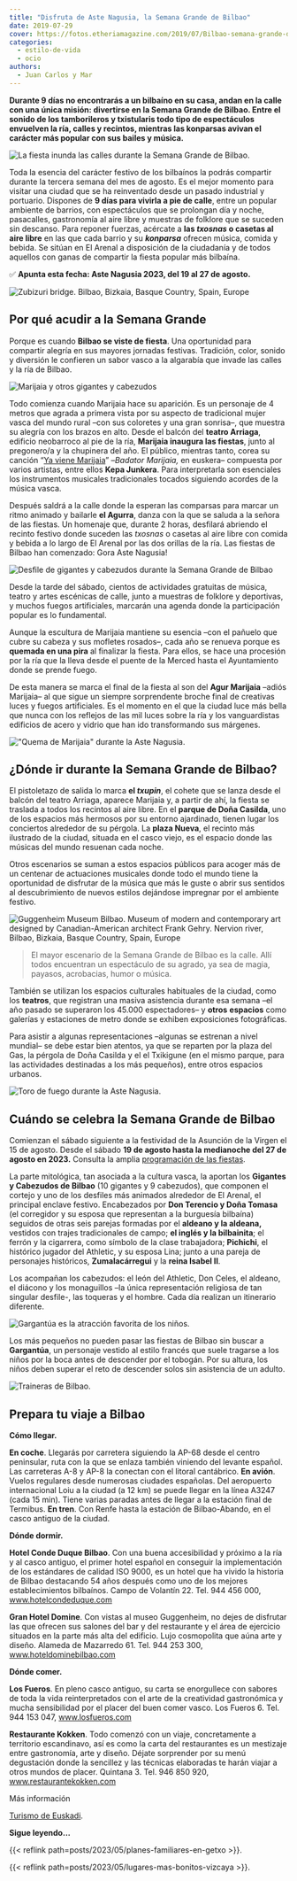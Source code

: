 ```yaml
---
title: "Disfruta de Aste Nagusia, la Semana Grande de Bilbao"
date: 2019-07-29
cover: https://fotos.etheriamagazine.com/2019/07/Bilbao-semana-grande-diversion-e1563519727502.jpg
categories: 
  - estilo-de-vida
  - ocio
authors: 
  - Juan Carlos y Mar
---
```


**Durante 9 días no encontrarás a un bilbaíno en su casa, andan en la calle con una 
única misión: divertirse en la Semana Grande de Bilbao. Entre el sonido de los 
tamborileros y txistularis todo tipo de espectáculos envuelven la ría, calles y 
recintos, mientras las konparsas avivan el carácter más popular con sus bailes y 
música.** 

![La fiesta inunda las calles durante la Semana Grande de Bilbao.](https://fotos.etheriamagazine.com/2019/07/Bilbao-semana-grande-diversion-e1563519727502.jpg "La fiesta inunda las calles durante la Semana Grande de Bilbao.")

Toda la esencia del carácter festivo de los bilbaínos la podrás compartir durante la 
tercera semana del mes de agosto. Es el mejor momento para visitar una ciudad que se ha 
reinventado desde un pasado industrial y portuario. Dispones de **9 días para vivirla a 
pie de calle**, entre un popular ambiente de barrios, con espectáculos que se prolongan 
día y noche, pasacalles, gastronomía al aire libre y muestras de folklore que se suceden 
sin descanso. Para reponer fuerzas, acércate a **las _txosnas_ o casetas al aire libre** 
en las que cada barrio y su **_konparsa_** ofrecen música, comida y bebida. Se sitúan en 
El Arenal a disposición de la ciudadanía y de todos aquellos con ganas de compartir la 
fiesta popular más bilbaína. 

✅ **Apunta esta fecha: Aste Nagusia 2023, del 19 al 27 de agosto.** 

![Zubizuri bridge. Bilbao, Bizkaia, Basque Country, Spain, Europe](https://fotos.etheriamagazine.com/2019/07/Bilbao-zubizuri-e1563523913265.jpg "Puente de Zubizuri.")

## Por qué acudir a la Semana Grande

Porque es cuando **Bilbao se viste de fiesta**. Una oportunidad para compartir alegría 
en sus mayores jornadas festivas. Tradición, color, sonido y diversión le confieren un 
sabor vasco a la algarabía que invade las calles y la ría de Bilbao. 

![Marijaia y otros gigantes y cabezudos](https://fotos.etheriamagazine.com/2019/07/bilbao-cabezudos-marijaia.jpg "Marijaia (Izq.) y otros gigantes y cabezudos (Dcha.)")

Todo comienza cuando Marijaia hace su aparición. Es un personaje de 4 metros que agrada 
a primera vista por su aspecto de tradicional mujer vasca del mundo rural –con sus 
coloretes y una gran sonrisa–, que muestra su alegría con los brazos en alto. Desde el 
balcón del **teatro Arriaga**, edificio neobarroco al pie de la ría, **Marijaia inaugura 
las fiestas**, junto al pregonero/a y la chupinera del año. El público, mientras tanto, 
corea su canción “[Ya viene Marijaia](https://www.youtube.com/watch?v=N_JAUeU6VkQ)” 
–_Badator Marijaia,_ en euskera– compuesta por varios artistas, entre ellos **Kepa 
Junkera**. Para interpretarla son esenciales los instrumentos musicales tradicionales 
tocados siguiendo acordes de la música vasca. 

Después saldrá a la calle donde la esperan las comparsas para marcar un ritmo animado y 
bailarle **el Agurra**, danza con la que se saluda a la señora de las fiestas. Un 
homenaje que, durante 2 horas, desfilará abriendo el recinto festivo donde suceden las 
_txosnas_ o casetas al aire libre con comida y bebida a lo largo de El Arenal por las 
dos orillas de la ría. Las fiestas de Bilbao han comenzado: Gora Aste Nagusia! 

![Desfile de gigantes y cabezudos durante la Semana Grande de Bilbao](https://fotos.etheriamagazine.com/2019/07/Bilbao-semana-grande-desfile-e1563520510437.jpg "Desfile por las calles.")

Desde la tarde del sábado, cientos de actividades gratuitas de música, teatro y artes 
escénicas de calle, junto a muestras de folklore y deportivas, y muchos fuegos 
artificiales, marcarán una agenda donde la participación popular es lo fundamental. 

Aunque la escultura de Marijaia mantiene su esencia –con el pañuelo que cubre su cabeza 
y sus mofletes rosados–, cada año se renueva porque es **quemada en una pira** al 
finalizar la fiesta. Para ellos, se hace una procesión por la ría que la lleva desde el 
puente de la Merced hasta el Ayuntamiento donde se prende fuego. 

De esta manera se marca el final de la fiesta al son del **Agur Marijaia** –adiós 
Marijaia– al que sigue un siempre sorprendente broche final de creativas luces y fuegos 
artificiales. Es el momento en el que la ciudad luce más bella que nunca con los 
reflejos de las mil luces sobre la ría y los vanguardistas edificios de acero y vidrio 
que han ido transformando sus márgenes. 

!["Quema de Marijaia" durante la Aste Nagusia.](https://fotos.etheriamagazine.com/2019/07/Bilbao-semana-grande-rio-e1563520457655.jpg '"Quema de Marijaia" durante la Aste Nagusia.')

## ¿Dónde ir durante la Semana Grande de Bilbao?

El pistoletazo de salida lo marca **el _txupin_**, el cohete que se lanza desde el 
balcón del teatro Arriaga, aparece Marijaia y, a partir de ahí, la fiesta se traslada a 
todos los recintos al aire libre. En el **parque de Doña Casilda**, uno de los espacios 
más hermosos por su entorno ajardinado, tienen lugar los conciertos alrededor de su 
pérgola. La **plaza Nueva**, el recinto más ilustrado de la ciudad, situada en el casco 
viejo, es el espacio donde las músicas del mundo resuenan cada noche. 

Otros escenarios se suman a estos espacios públicos para acoger más de un centenar de 
actuaciones musicales donde todo el mundo tiene la oportunidad de disfrutar de la música 
que más le guste o abrir sus sentidos al descubrimiento de nuevos estilos dejándose 
impregnar por el ambiente festivo. 

![Guggenheim Museum Bilbao. Museum of modern and contemporary art designed by Canadian-American architect Frank Gehry. Nervion river, Bilbao, Bizkaia, Basque Country, Spain, Europe](https://fotos.etheriamagazine.com/2019/07/Bilbao-semana-grande-guggenheim.jpg "Museo Guggenheim.")

> El mayor escenario de la Semana Grande de Bilbao es la calle. Allí todos encuentran un 
> espectáculo de su agrado, ya sea de magia, payasos, acrobacias, humor o música. 

También se utilizan los espacios culturales habituales de la ciudad, como los 
**teatros**, que registran una masiva asistencia durante esa semana –el año pasado se 
superaron los 45.000 espectadores– y **otros** **espacios** como galerías y estaciones 
de metro donde se exhiben exposiciones fotográficas. 

Para asistir a algunas representaciones –algunas se estrenan a nivel mundial– se debe 
estar bien atentos, ya que se reparten por la plaza del Gas, la pérgola de Doña Casilda 
y el el Txikigune (en el mismo parque, para las actividades destinadas a los más 
pequeños), entre otros espacios urbanos. 

![Toro de fuego durante la Aste Nagusia.](https://fotos.etheriamagazine.com/2019/07/Bilbao-semana-grande-toro-fuego-e1563523643834.jpg "Toro de fuego durante la Aste Nagusia.")

## Cuándo se celebra la Semana Grande de Bilbao

Comienzan el sábado siguiente a la festividad de la Asunción de la Virgen el 15 de 
agosto. Desde el sábado **19 de agosto hasta la medianoche del 27 de agosto en 2023.** 
Consulta la amplia [programación de las 
fiestas](https://www.bilbao.eus/astenagusia2023/astenagusiabilbao2023.pdf). 

La parte mitológica, tan asociada a la cultura vasca, la aportan los **Gigantes y 
Cabezudos de Bilbao** (10 gigantes y 9 cabezudos), que componen el cortejo y uno de los 
desfiles más animados alrededor de El Arenal, el principal enclave festivo. Encabezados 
por **Don Terencio y Doña Tomasa** (el corregidor y su esposa que representan a la 
burguesía bilbaína) seguidos de otras seis parejas formadas por el **aldeano y la 
aldeana,** vestidos con trajes tradicionales de campo; **el inglés y la bilbainita**; el 
ferrón y la cigarrera, como símbolo de la clase trabajadora; **Pichichi**, el histórico 
jugador del Athletic, y su esposa Lina; junto a una pareja de personajes históricos, 
**Zumalacárregui** y la **reina Isabel II**. 

Los acompañan los cabezudos: el león del Athletic, Don Celes, el aldeano, el diácono y 
los monaguillos –la única representación religiosa de tan singular desfile-, las 
toqueras y el hombre. Cada día realizan un itinerario diferente. 

![Gargantúa es la atracción favorita de los niños.](https://fotos.etheriamagazine.com/2019/07/Bilbao-semana-grande-fiesta-ninos-e1563523572536.jpg "Gargantúa es la atracción favorita de los niños.")

Los más pequeños no pueden pasar las fiestas de Bilbao sin buscar a **Gargantúa**, un 
personaje vestido al estilo francés que suele tragarse a los niños por la boca antes de 
descender por el tobogán. Por su altura, los niños deben superar el reto de descender 
solos sin asistencia de un adulto. 

![Traineras de Bilbao.](https://fotos.etheriamagazine.com/2019/07/Bilbao-semana-grande-remeros-e1563523853514.jpg "Traineras de Bilbao.")

## Prepara tu viaje a Bilbao

**Cómo llegar.** 

**En coche**. Llegarás por carretera siguiendo la AP-68 desde el centro peninsular, ruta 
con la que se enlaza también viniendo del levante español. Las carreteras A-8 y AP-8 la 
conectan con el litoral cantábrico. **En avión**. Vuelos regulares desde numerosas 
ciudades españolas. Del aeropuerto internacional Loiu a la ciudad (a 12 km) se puede 
llegar en la línea A3247 (cada 15 min). Tiene varias paradas antes de llegar a la 
estación final de Termibus. **En tren**. Con Renfe hasta la estación de Bilbao-Abando, 
en el casco antiguo de la ciudad. 

**Dónde dormir.** 

**Hotel Conde Duque Bilbao**. Con una buena accesibilidad y próximo a la ría y al casco 
antiguo, el primer hotel español en conseguir la implementación de los estándares de 
calidad ISO 9000, es un hotel que ha vivido la historia de Bilbao destacando 54 años 
después como uno de los mejores establecimientos bilbaínos. Campo de Volantín 22. Tel. 
944 456 000, www.hotelcondeduque.com 

**Gran Hotel Domine**. Con vistas al museo Guggenheim, no dejes de disfrutar las que 
ofrecen sus salones del bar y del restaurante y el área de ejercicio situados en la 
parte más alta del edificio. Lujo cosmopolita que aúna arte y diseño. Alameda de 
Mazarredo 61. Tel. 944 253 300, www.hoteldominebilbao.com 

**Dónde comer.** 

**Los Fueros**. En pleno casco antiguo, su carta se enorgullece con sabores de toda la 
vida reinterpretados con el arte de la creatividad gastronómica y mucha sensibilidad por 
el placer del buen comer vasco. Los Fueros 6. Tel. 944 153 047, www.losfueros.com 

**Restaurante Kokken**. Todo comenzó con un viaje, concretamente a territorio 
escandinavo, así es como la carta del restaurantes es un mestizaje entre gastronomía, 
arte y diseño. Déjate sorprender por su menú degustación donde la sencillez y las 
técnicas elaboradas te harán viajar a otros mundos de placer. Quintana 3. Tel. 946 850 
920, www.restaurantekokken.com 

Más información 

[Turismo de Euskadi](https://turismo.euskadi.eus/es/). 

**Sigue leyendo...** 

{{< reflink path=posts/2023/05/planes-familiares-en-getxo >}}. 

{{< reflink path=posts/2023/05/lugares-mas-bonitos-vizcaya >}}.
